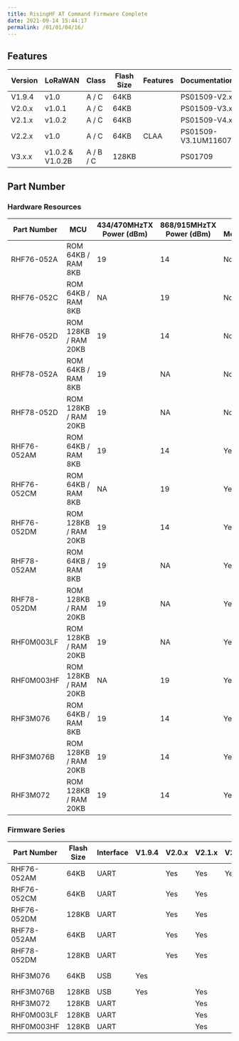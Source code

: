 ```yaml
---
title: RisingHF AT Command Firmware Complete
date: 2021-09-14 15:44:17
permalink: /01/01/04/16/
---
```

## Features

| Version | LoRaWAN | Class | Flash Size | Features | Documentation |
| ----------------- | ----------------- | --------------- | -------------------- | ------------------ | ----------------------- |
| V1.9.4  | v1.0              | A / C           | 64KB                 |                    | PS01509-V2.x            |
| V2.0.x  | v1.0.1            | A / C           | 64KB                 |                    | PS01509-V3.x            |
| V2.1.x  | v1.0.2            | A / C           | 64KB                 |                    | PS01509-V4.x            |
| V2.2.x  | v1.0              | A / C           | 64KB                 | CLAA               | PS01509-V3.1UM11607     |
| V3.x.x  | v1.0.2 & V1.0.2B  | A / B / C       | 128KB                |                    | PS01709                 |

## Part Number

### Hardware Resources

| Part Number | MCU        | 434/470MHzTX Power (dBm) | 868/915MHzTX Power (dBm) | AT Modem |
| --------------------- | -------------------- | -------------------------------------------- | -------------------------------------------- | ------------------ |
| RHF76-052A  | ROM 64KB / RAM 8KB   | 19                                           | 14                                           | No                 |
| RHF76-052C  | ROM 64KB / RAM 8KB   | NA                                           | 19                                           | No                 |
| RHF76-052D  | ROM 128KB / RAM 20KB | 19                                           | 14                                           | No                 |
| RHF78-052A  | ROM 64KB / RAM 8KB   | 19                                           | NA                                           | No                 |
| RHF78-052D  | ROM 128KB / RAM 20KB | 19                                           | NA                                           | No                 |
| RHF76-052AM | ROM 64KB / RAM 8KB   | 19                                           | 14                                           | Yes                |
| RHF76-052CM | ROM 64KB / RAM 8KB   | NA                                           | 19                                           | Yes                |
| RHF76-052DM | ROM 128KB / RAM 20KB | 19                                           | 14                                           | Yes                |
| RHF78-052AM | ROM 64KB / RAM 8KB   | 19                                           | NA                                           | Yes                |
| RHF78-052DM | ROM 128KB / RAM 20KB | 19                                           | NA                                           | Yes                |
| RHF0M003LF  | ROM 128KB / RAM 20KB | 19                                           | NA                                           | Yes                |
| RHF0M003HF  | ROM 128KB / RAM 20KB | NA                                           | 19                                           | Yes                |
| RHF3M076    | ROM 64KB / RAM 8KB   | 19                                           | 14                                           | Yes                |
| RHF3M076B   | ROM 128KB / RAM 20KB | 19                                           | 14                                           | Yes                |
| RHF3M072    | ROM 128KB / RAM 20KB | 19                                           | 14                                           | Yes                |

### Firmware Series

| Part Number | Flash Size | Interface | V1.9.4 | V2.0.x | V2.1.x | V2.2.x | V3.x.x | Status                |
| --------------------- | -------------------- | ------------------- | ---------------- | ---------------- | ---------------- | ---------------- | ---------------- | ------------------------------- |
| RHF76-052AM | 64KB                 | UART                |                  | Yes              | Yes              | Yes              |                  | Active                          |
| RHF76-052CM | 64KB                 | UART                |                  | Yes              | Yes              |                  |                  | Active                          |
| RHF76-052DM | 128KB                | UART                |                  | Yes              | Yes              |                  | Yes              | Active                          |
| RHF78-052AM | 64KB                 | UART                |                  | Yes              | Yes              |                  |                  | Active                          |
| RHF78-052DM | 128KB                | UART                |                  | Yes              | Yes              |                  | Yes              | Active                          |
| RHF3M076    | 64KB                 | USB                 | Yes              |                  |                  |                  |                  | Obsolete(Replaced by RHF3M076B) |
| RHF3M076B   | 128KB                | USB                 | Yes              |                  | Yes              |                  | Yes              | Active                          |
| RHF3M072    | 128KB                | UART                |                  |                  | Yes              |                  | Yes              | Active                          |
| RHF0M003LF  | 128KB                | UART                |                  |                  | Yes              |                  | Yes              | Active           |
| RHF0M003HF  | 128KB                | UART                |                  |                  | Yes              |                  | Yes              | Active           |
